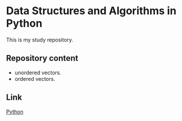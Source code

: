 # Data Structures and Algorithms in Python

This is my study repository.

## Repository content

* unordered vectors.
* ordered vectors.



## Link

[Python](https://www.python.org/)